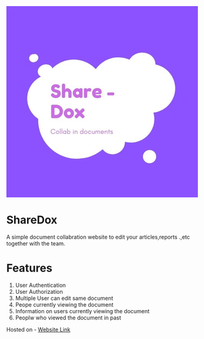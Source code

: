 ![Logo](https://raw.githubusercontent.com/nikitadabral/ShareDox/master/ShareDoxLOGO.jpg)
# ShareDox
A simple document collabration website to edit your articles,reports .,etc together with the team.

# Features
1. User Authentication
2. User Authorization
3. Multiple User can edit same document
4. Peope currently viewing the document
5. Information on users currently viewing the document
6. Peoplw who viewed the document in past


Hosted on - [Website Link](https://www.google.com)
